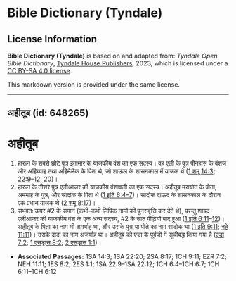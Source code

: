 # Bible Dictionary (Tyndale)

## License Information

**Bible Dictionary (Tyndale)** is based on and adapted from: _Tyndale Open Bible Dictionary_, [Tyndale House Publishers](https://tyndaleopenresources.com/), 2023, which is licensed under a [CC BY-SA 4.0 license](https://creativecommons.org/licenses/by-sa/4.0/legalcode.en).

This markdown version is provided under the same license.



--------------------------------

## अहीतूब (id: 648265)

अहीतूब
======

1. हारून के सबसे छोटे पुत्र इतामार के याजकीय वंश का एक सदस्य। वह एली के पुत्र पीनहास के वंशज और अहिय्याह तथा अहिमेलेक के पिता थे, जो शाऊल के शासनकाल में याजक थे ([1 शमू 14:3](https://ref.ly/1Sam14:3); [22:9](https://ref.ly/1Sam22:9-1Sam22:12,1Sam22:20)–[12, 20](https://ref.ly/1Sam22:9-1Sam22:12,1Sam22:20))।
2. हारून के तीसरे पुत्र एलीआजर की याजकीय वंशावली का एक सदस्य। अहीतूब मरायोत के पोता, अमर्याह के पुत्र, और सादोक के पिता थे ([1 इति 6:4–7](https://ref.ly/1Chr6:4-1Chr6:7))। सादोक दाऊद के शासनकाल के दौरान एक प्रधान याजक थे ([2 शमू 8:17](https://ref.ly/2Sam8:17))।
3. संभवतः ऊपर \#2 के समान (कभी\-कभी लिपिक नामों की पुनरावृत्ति कर देते थे), परन्तु शायद एलीआजर की याजकीय वंश के एक अन्य सदस्य, \#2 के सात पीढ़ियों बाद हुआ ([1 इति 6:11](https://ref.ly/1Chr6:11-1Chr6:12)–[12](https://ref.ly/1Chr6:11-1Chr6:12))। अहीतूब के पिता का नाम भी अमर्याह था, और उसके पुत्र या पोते का नाम सादोक था ([1 इति 9:11](https://ref.ly/1Chr9:11); [नहे 11:11](https://ref.ly/Neh11:11))। उसके दादा का नाम अजर्याह था। अहीतूब को एज्रा के पूर्वजों में सूचीबद्ध किया गया है ([एज्रा 7:2](https://ref.ly/Ezra7:2); [1 एसड्रास 8:2](https://ref.ly/1Esd8:2); [2 एसड्रास 1:1](https://ref.ly/2Esd1:1))।

* **Associated Passages:** 1SA 14:3; 1SA 22:20; 2SA 8:17; 1CH 9:11; EZR 7:2; NEH 11:11; 1ES 8:2; 2ES 1:1; 1SA 22:9–1SA 22:12; 1CH 6:4–1CH 6:7; 1CH 6:11–1CH 6:12


